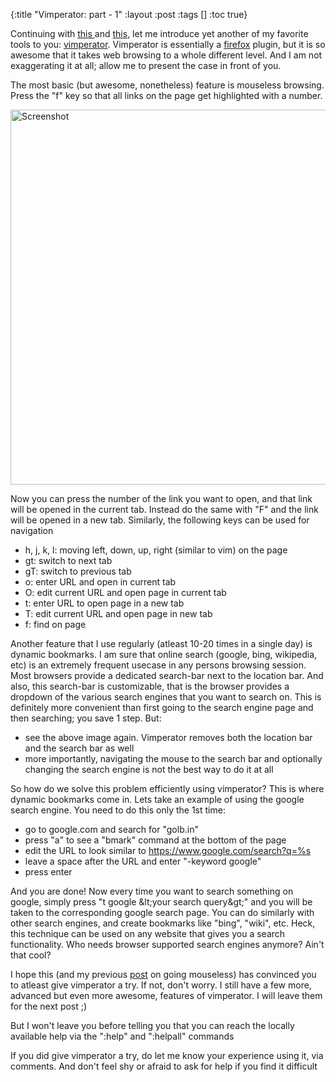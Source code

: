 {:title "Vimperator: part - 1"
 :layout :post
 :tags  []
 :toc true}

Continuing with [this ](http://www.golb.in/kill-that-rat-28.html) and [this](http://www.golb.in/stumpwm-29.html), let me introduce yet another of my favorite tools to you: [vimperator](http://www.vimperator.org/vimperator). Vimperator is essentially a [firefox](http://www.mozilla.org/en-US/) plugin, but it is so awesome that it takes web browsing to a whole different level. And I am not exaggerating it at all; allow me to present the case in front of you.</p>

The most basic (but awesome, nonetheless) feature is mouseless browsing. Press the "f" key so that all links on the page get highlighted with a number.</p>

<img alt="Screenshot" src="../img/2015-11-05-153511\_958x1061\_scrot.png" width=600 />

Now you can press the number of the link you want to open, and that link will be opened in the current tab. Instead do the same with "F" and the link will be opened in a new tab. Similarly, the following keys can be used for navigation</p>

* h, j, k, l: moving left, down, up, right (similar to vim) on the page</li>
* gt: switch to next tab</li>
* gT: switch to previous tab</li>
* o: enter URL and open in current tab</li>
* O: edit current URL and open page in current tab</li>
* t: enter URL to open page in a new tab</li>
* T: edit current URL and open page in new tab</li>
* f: find on page</li>

Another feature that I use regularly (atleast 10-20 times in a single day) is dynamic bookmarks. I am sure that online search (google, bing, wikipedia, etc) is an extremely frequent usecase in any persons browsing session. Most browsers provide a dedicated search-bar next to the location bar. And also, this search-bar is customizable, that is the browser provides a dropdown of the various search engines that you want to search on. This is definitely more convenient than first going to the search engine page and then searching; you save 1 step. But:</p>

* see the above image again. Vimperator removes both the location bar and the search bar as well</li>
* more importantly, navigating the mouse to the search bar and optionally changing the search engine is not the best way to do it at all</li>

So how do we solve this problem efficiently using vimperator? This is where dynamic bookmarks come in. Lets take an example of using the google search engine. You need to do this only the 1st time:</p>

* go to google.com and search for "golb.in"</li>
* press "a" to see a "bmark" command at the bottom of the page</li>
* edit the URL to look similar to https://www.google.com/search?q=%s</li>
* leave a space after the URL and enter "-keyword google"</li>
* press enter</li>

And you are done! Now every time you want to search something on google, simply press "t google &amp;lt;your search query&amp;gt;" and you will be taken to the corresponding google search page. You can do similarly with other search engines, and create bookmarks like "bing", "wiki", etc. Heck, this technique can be used on any website that gives you a search functionality. Who needs browser supported search engines anymore? Ain't that cool?</p>

I hope this (and my previous [post](http://www.golb.in/kill-that-rat-28.html) on going mouseless) has convinced you to atleast give vimperator a try. If not, don't worry. I still have a few more, advanced but even more awesome, features of vimperator. I will leave them for the next post ;)</p>

But I won't leave you before telling you that you can reach the locally available help via the ":help" and ":helpall" commands</p>

If you did give vimperator a try, do let me know your experience using it, via comments. And don't feel shy or afraid to ask for help if you find it difficult</p>
